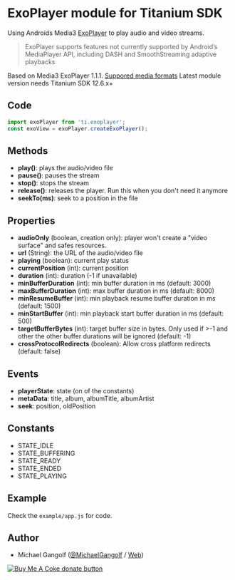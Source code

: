 # ExoPlayer module for Titanium SDK

Using Androids Media3 [ExoPlayer](https://developer.android.com/guide/topics/media/exoplayer) to play audio and video streams.
> ExoPlayer supports features not currently supported by Android’s MediaPlayer API, including DASH and SmoothStreaming adaptive playbacks

Based on Media3 ExoPlayer 1.1.1. [Suppored media formats](https://developer.android.com/guide/topics/media/media-formats)
Latest module version needs Titanium SDK 12.6.x+

## Code

```js
import exoPlayer from 'ti.exoplayer';
const exoView = exoPlayer.createExoPlayer();
```

## Methods
* <b>play()</b>: plays the audio/video file
* <b>pause()</b>: pauses the stream
* <b>stop()</b>: stops the stream
* <b>release()</b>: releases the player. Run this when you don't need it anymore
* <b>seekTo(ms)</b>: seek to a position in the file

## Properties
* <b>audioOnly</b> (boolean, creation only): player won't create a "video surface" and safes resources.
* <b>url</b> (String): the URL of the audio/video file
* <b>playing</b> (boolean): current play status
* <b>currentPosition</b> (int): current position
* <b>duration</b> (int): duration (-1 if unavailable)
* <b>minBufferDuration</b> (int): min buffer duration in ms (default: 3000)
* <b>maxBufferDuration</b> (int): max buffer duration in ms (default: 8000)
* <b>minResumeBuffer</b> (int): min playback resume buffer duration in ms (default: 1500)
* <b>minStartBuffer</b> (int): min playback start buffer duration in ms  (default: 500)
* <b>targetBufferBytes</b> (int):  target buffer size in bytes. Only used if >-1 and other the other buffer durations will be ignored (default: -1)
* <b>crossProtocolRedirects</b> (boolean):  Allow cross platform redirects (default: false)

## Events
* <b>playerState</b>: state (on of the constants)
* <b>metaData</b>: title, album, albumTitle, albumArtist
* <b>seek</b>: position, oldPosition

## Constants

* STATE_IDLE
* STATE_BUFFERING
* STATE_READY
* STATE_ENDED
* STATE_PLAYING


## Example

Check the `example/app.js` for code.


## Author

- Michael Gangolf ([@MichaelGangolf](https://twitter.com/MichaelGangolf) / [Web](http://migaweb.de))

<span class="badge-buymeacoffee"><a href="https://www.buymeacoffee.com/miga" title="donate"><img src="https://img.shields.io/badge/buy%20me%20a%20coke-donate-orange.svg" alt="Buy Me A Coke donate button" /></a></span>
